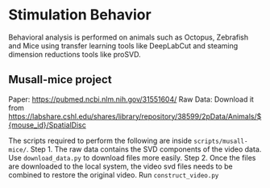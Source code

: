 # Stimulation Behavior

Behavioral analysis is performed on animals such as Octopus, Zebrafish and Mice using transfer learning tools like DeepLabCut and steaming dimension reductions tools like proSVD.

## Musall-mice project
Paper: https://pubmed.ncbi.nlm.nih.gov/31551604/
Raw Data: Download it from https://labshare.cshl.edu/shares/library/repository/38599/2pData/Animals/${mouse_id}/SpatialDisc

The scripts required to perform the following are inside `scripts/musall-mice/`.
Step 1. The raw data contains the SVD components of the video data. Use `download_data.py` to download files more easily.
Step 2. Once the files are downloaded to the local system, the video svd files needs to be combined to restore the original video. Run `construct_video.py`
